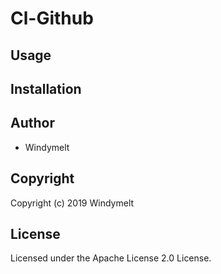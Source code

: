# Cl-Github

## Usage

## Installation

## Author

* Windymelt

## Copyright

Copyright (c) 2019 Windymelt

## License

Licensed under the Apache License 2.0 License.
